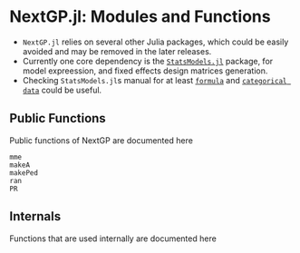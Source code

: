 
# NextGP.jl: Modules and Functions

* `NextGP.jl` relies on several other Julia packages, which could be easily avoided and may be removed in the later releases.
* Currently one core dependency is the [`StatsModels.jl`](https://juliastats.org/StatsModels.jl/latest/) package, for model expreession, and fixed effects design matrices generation.
* Checking `StatsModels.jl`s manual for at least [`formula`](https://juliastats.org/StatsModels.jl/latest/formula/#The-@formula-language)  and  [`categorical data`](https://juliastats.org/StatsModels.jl/latest/contrasts/#Modeling-categorical-data) could be useful. 


## Public Functions

Public functions of NextGP are documented here


```@docs
mme
makeA
makePed
ran
PR
```

## Internals

Functions that are used internally are documented here
